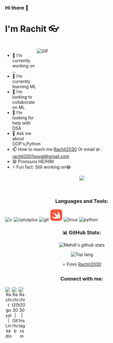 ### Hi there 👋
# I'm Rachit 👓

<br/>
<img align="right" height="300" width="400" alt="GIF" src="https://media.giphy.com/media/l0MYII7vx3jZTG3Oo/giphy.gif" />

- 🔭 I’m currently working on ...
- 🌱 I’m currently learning ML
- 👯 I’m looking to collaborate on ML
- 🤔 I’m looking for help with DSA
- 💬 Ask me about OOP's,Python
- 📫 How to reach me [Rachit2030](https://github.com/Rachit2030) Or email at : rachit2001goyal@gmail.com
- 😄 Pronouns HE/HIM
- ⚡ Fun fact: Still working on😂

<div align="center">

![](https://komarev.com/ghpvc/?username=Rachit2030)


<br/>

### Languages and Tools:

<p align="left"><img src="https://devicons.github.io/devicon/devicon.git/icons/c/c-original.svg" alt="c" width="40" height="40"/> 
  <img src="https://devicons.github.io/devicon/devicon.git/icons/cplusplus/cplusplus-original.svg" alt="cplusplus" width="40" height="40"/>
  <img src="https://www.vectorlogo.zone/logos/git-scm/git-scm-icon.svg" alt="git" width="40" height="40"/> 
  <img src="https://github.com/devicons/devicon/blob/master/icons/swift/swift-original.svg" alt="git" width="40" height="40"/> 
  <img src="https://devicons.github.io/devicon/devicon.git/icons/linux/linux-original.svg" alt="linux" width="40" height="40"/>
  <img src="https://devicons.github.io/devicon/devicon.git/icons/python/python-original.svg" alt="python" width="40" height="40"/></p>
 
  
  
### 📊 GitHub Stats:

![Mehdi's github stats](https://github-readme-stats.vercel.app/api?username=Rachit2030&show_icons=true&hide_border=true&theme=dracula&count_private=true)

![Top lang](https://github-readme-stats.anuraghazra1.vercel.app/api/top-langs/?username=Rachit2030&layout=compact&theme=radical)


⭐️ From [Rachit2030](https://github.com/Rachit2030)

### Connect with me:
[<img align="left" alt="Rachit goyal | LinkedIn" width="22px" src="https://cdn.jsdelivr.net/npm/simple-icons@v3/icons/linkedin.svg" />][linkedin]
[<img align="left" alt="Rachit2030 | GitHub" width="22px" src="https://cdn.jsdelivr.net/npm/simple-icons@v3/icons/github.svg" />][github]
[<img align="left" alt="Rachit2030 | Instagram" width="22px" src="https://d2fltix0v2e0sb.cloudfront.net/dev-badge.svg" />][instagram]
<br />

[linkedin]: https://linkedin.com/in/RachitGoyal2030/
[instagram]: https://www.instagram.com/
[github]: https://github.com/Rachit2030


